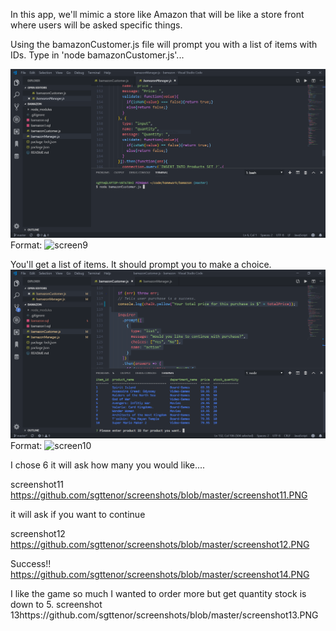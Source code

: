 In this app, we'll mimic a store like Amazon that will be like a store front where users will be asked specific things.

Using the bamazonCustomer.js file will prompt you with a list of items with IDs. Type in 'node bamazonCustomer.js'...

![screenshot9](https://github.com/sgttenor/screenshots/blob/master/screenshot9..PNG)
Format: ![screen9](url)

You'll get a list of items. It should prompt you to make a choice. 
![screenshot10](https://github.com/sgttenor/screenshots/blob/master/Screenshot10.PNG)
Format: ![screen10](url)




I chose 6 it will ask how many you would like....

screenshot11 https://github.com/sgttenor/screenshots/blob/master/screenshot11.PNG

it will ask if you want to continue

screenshot12 https://github.com/sgttenor/screenshots/blob/master/screenshot12.PNG

Success!!
https://github.com/sgttenor/screenshots/blob/master/screenshot14.PNG

I like the game so much I wanted to order more but get quantity stock is down to 5.
screenshot 13https://github.com/sgttenor/screenshots/blob/master/screenshot13.PNG

